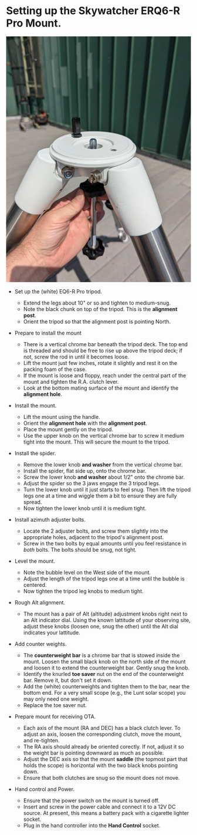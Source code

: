 # Setting up the Skywatcher ERQ6-R Pro Mount.
![Note the alignment post.](../../media/pub/eq6_tripod_top.jpg)
* Set up the (white) EQ6-R Pro tripod.
  - Extend the legs about 10" or so and tighten to medium-snug.
  - Note the black chunk on top of the tripod. This is
    the __alignment post__.
  - Orient the tripod so that the alignment post is pointing North.

* Prepare to install the mount
  - There is a vertical chrome bar beneath the tripod deck. The top end is
    threaded and should be free to rise up above the tripod deck; if not, screw
    the rod in until it becomes loose.
  - Lift the mount just few inches, rotate it slightly and rest it on the
    packing foam of the case.
  - If the mount is loose and floppy, reach under the central part of the mount
    and tighten the R.A. clutch lever. 
  - Look at the bottom mating surface of the mount and identify the
    __alignment hole__.

* Install the mount.
  - Lift the mount using the handle.
  - Orient the __alignment hole__ with the __alignment post__.
  - Place the mount gently on the tripod.
  - Use the upper knob on the vertical chrome bar to screw it medium tight
    into the mount. This will secure the mount to the tripod.

* Install the spider.
  - Remove the lower knob __and washer__ from the vertical chrome bar.
  - Install the spider, flat side up, onto the chrome bar.
  - Screw the lower knob __and washer__ about 1/2\" onto the chrome bar.
  - Adjust the spider so the 3 jaws engage the 3 tripod legs.
  - Turn the lower knob until it just starts to feel snug. Then lift the
    tripod legs one at a time and wiggle them a bit to ensure they are fully
    spread.
  - Now tighten the lower knob until it is medium tight.

* Install azimuth adjuster bolts.
  - Locate the 2 adjuster bolts, and screw them slightly into the
    appropriate holes, adjacent to the tripod's alignment post.
  - Screw in the two bolts by equal amounts until you feel resistance in
    _both_ bolts.  The bolts should be snug, not tight.

* Level the mount.
  - Note the bubble level on the West side of the mount.
  - Adjust the length of the tripod legs one at a time until the bubble is
    centered.
  - Now tighten the tripod leg knobs to medium tight.

* Rough Alt alignment.
  - The mount has a pair of Alt (altitude) adjustment knobs right next to
    an Alt indicator dial.  Using the known lattitude of your observing site,
    adjust these knobs (loosen one, snug the other) until the Alt dial
    indicates your lattitude.

* Add counter weights.
  - The __counterweight bar__ is a chrome bar that is stowed inside the mount.
    Loosen the small black knob on the north side of the mount and loosen it
    to extend the counterweight bar.  Gently snug the knob.
  - Identify the knurled __toe saver__ nut on the end of the counterweight bar.
    Remove it, but don't set it down.
  - Add the (white) counterweights and tighten them to the bar, near the
    bottom end.
    For a very small scope (e.g., the Lunt solar scope) you may only need one
    weight.
  - Replace the toe saver nut.

* Prepare mount for receiving OTA.
  - Each axis of the mount (RA and DEC) has a black clutch lever.  To adjust
    an axis, loosen the corresponding clutch, move the mount, and re-tighten.
  - The RA axis should already be oriented corectly.  If not, adjust it so
    the weight bar is pointing downward as much as possible.
  - Adjust the DEC axis so that the mount __saddle__ (the topmost part that
    holds the scope) is horizontal with the two black knobs pointing down.
  - Ensure that both clutches are snug so the mount does not move.

* Hand control and Power.
  - Ensure that the power switch on the mount is turned off.
  - Insert and screw in the power cable and connect it to a 12V DC source.
    At present, this means a battery pack with a cigarette lighter socket.
  - Plug in the hand controller into the __Hand Control__ socket.
